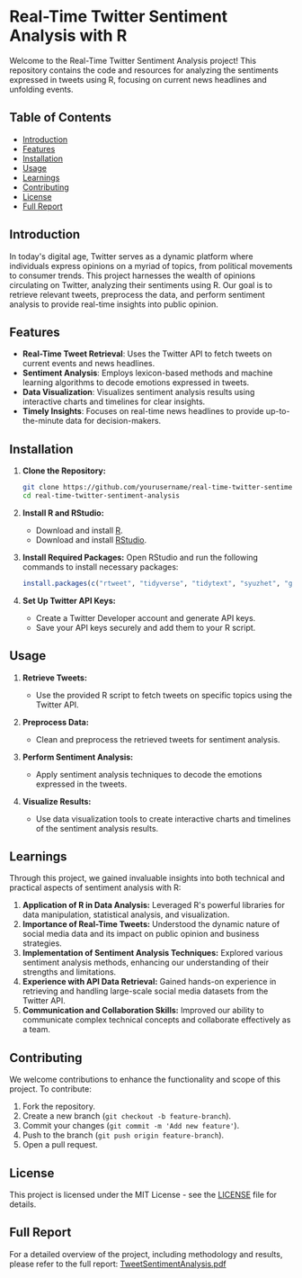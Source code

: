

# Real-Time Twitter Sentiment Analysis with R

Welcome to the Real-Time Twitter Sentiment Analysis project! This repository contains the code and resources for analyzing the sentiments expressed in tweets using R, focusing on current news headlines and unfolding events.

## Table of Contents

- [Introduction](#introduction)
- [Features](#features)
- [Installation](#installation)
- [Usage](#usage)
- [Learnings](#learnings)
- [Contributing](#contributing)
- [License](#license)
- [Full Report](#full-report)

## Introduction

In today's digital age, Twitter serves as a dynamic platform where individuals express opinions on a myriad of topics, from political movements to consumer trends. This project harnesses the wealth of opinions circulating on Twitter, analyzing their sentiments using R. Our goal is to retrieve relevant tweets, preprocess the data, and perform sentiment analysis to provide real-time insights into public opinion.

## Features

- **Real-Time Tweet Retrieval**: Uses the Twitter API to fetch tweets on current events and news headlines.
- **Sentiment Analysis**: Employs lexicon-based methods and machine learning algorithms to decode emotions expressed in tweets.
- **Data Visualization**: Visualizes sentiment analysis results using interactive charts and timelines for clear insights.
- **Timely Insights**: Focuses on real-time news headlines to provide up-to-the-minute data for decision-makers.

## Installation

1. **Clone the Repository:**
   ```sh
   git clone https://github.com/yourusername/real-time-twitter-sentiment-analysis.git
   cd real-time-twitter-sentiment-analysis
   ```

2. **Install R and RStudio:**
   - Download and install [R](https://cran.r-project.org/).
   - Download and install [RStudio](https://rstudio.com/products/rstudio/download/).

3. **Install Required Packages:**
   Open RStudio and run the following commands to install necessary packages:
   ```R
   install.packages(c("rtweet", "tidyverse", "tidytext", "syuzhet", "ggplot2", "lubridate"))
   ```

4. **Set Up Twitter API Keys:**
   - Create a Twitter Developer account and generate API keys.
   - Save your API keys securely and add them to your R script.

## Usage

1. **Retrieve Tweets:**
   - Use the provided R script to fetch tweets on specific topics using the Twitter API.

2. **Preprocess Data:**
   - Clean and preprocess the retrieved tweets for sentiment analysis.

3. **Perform Sentiment Analysis:**
   - Apply sentiment analysis techniques to decode the emotions expressed in the tweets.

4. **Visualize Results:**
   - Use data visualization tools to create interactive charts and timelines of the sentiment analysis results.

## Learnings

Through this project, we gained invaluable insights into both technical and practical aspects of sentiment analysis with R:

1. **Application of R in Data Analysis:** Leveraged R's powerful libraries for data manipulation, statistical analysis, and visualization.
2. **Importance of Real-Time Tweets:** Understood the dynamic nature of social media data and its impact on public opinion and business strategies.
3. **Implementation of Sentiment Analysis Techniques:** Explored various sentiment analysis methods, enhancing our understanding of their strengths and limitations.
4. **Experience with API Data Retrieval:** Gained hands-on experience in retrieving and handling large-scale social media datasets from the Twitter API.
5. **Communication and Collaboration Skills:** Improved our ability to communicate complex technical concepts and collaborate effectively as a team.

## Contributing

We welcome contributions to enhance the functionality and scope of this project. To contribute:

1. Fork the repository.
2. Create a new branch (`git checkout -b feature-branch`).
3. Commit your changes (`git commit -m 'Add new feature'`).
4. Push to the branch (`git push origin feature-branch`).
5. Open a pull request.

## License

This project is licensed under the MIT License - see the [LICENSE](LICENSE) file for details.

## Full Report

For a detailed overview of the project, including methodology and results, please refer to the full report: [TweetSentimentAnalysis.pdf](https://github.com/Pravesh0101/RLTweetSentimentAnalysis/files/15377949/TweetSentimentAnalysis.pdf)

